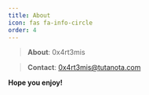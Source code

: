 ```yaml
---
title: About
icon: fas fa-info-circle
order: 4
---
```



> **About**: 0x4rt3mis

> **Contact**: 0x4rt3mis@tutanota.com

**Hope you enjoy!**
